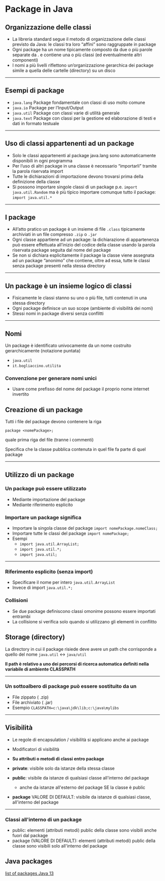 # Package in Java

## Organizzazione delle classi

* La libreria standard segue il metodo di
organizzazione delle classi previsto da Java: le classi
tra loro “affini” sono raggruppate in package
* Ogni package ha un nome tipicamente composto da
due o più parole separate da . e contiene una o più
classi (ed eventualmente altri componenti)
* I nomi a più livelli riflettono un’organizzazione
gerarchica dei package simile a quella delle cartelle
(directory) su un disco

---

## Esempi di package

* `java.lang` Package fondamentale con
classi di uso molto comune
* `java.io` Package per l’Input/Output
* `java.util` Package con classi varie di
utilità generale
* `java.text` Package con classi per la
gestione ed elaborazione di
testi e dati in formato testuale

---

## Uso di classi appartenenti ad un package

* Solo le classi appartenenti al package java.lang sono
automaticamente disponibili in ogni programma
* Per l’uso di altri package in una classe è necessario
“importarli” tramite la parola riservata import
* Tutte le dichiarazioni di importazione devono trovarsi
prima della definizione della classe
* Si possono importare singole classi di un package p.e.
`import java.util.Random`
ma è più tipico importare comunque tutto il package:
`import java.util.*`

---

## I package

* All’atto pratico un package è un insieme di file `.class`
tipicamente archiviati in un file compresso `.zip` o `.jar`
* Ogni classe appartiene ad un package: la
dichiarazione di appartenenza può essere effettuata
all’inizio del codice della classe usando la parola
riservata package seguita dal nome del package
* Se non si dichiara esplicitamente il package la classe
viene assegnata ad un package “anonimo” che
contiene, oltre ad essa, tutte le classi senza package
presenti nella stessa directory

---

## Un package è un insieme logico di classi

* Fisicamente le classi stanno su uno o più file, tutti contenuti in una stessa directory
* Ogni package definisce un suo scope (ambiente di visibilità dei nomi)
* Stessi nomi in package diversi senza conflitti

---

## Nomi

Un package è identificato univocamente da un nome costruito gerarchicamente (notazione puntata)

* `java.util`
* `it.bogliaccino.utilita`

### Convenzione per generare nomi unici

* Usare come prefisso del nome del package il proprio nome internet invertito

## Creazione di un package

Tutti i file del package devono contenere la riga 

`package <nomePackage>;`

quale prima riga del file (tranne i commenti)

Specifica che la classe pubblica contenuta in quel file fa parte di quel package

---


## Utilizzo di un package

### Un package può essere utilizzato

* Mediante importazione del package
* Mediante riferimento esplicito

### Importare un package significa

* Importare la singola classe del package
`import nomePackage.nomeClass;`
* Importare tutte le classi del package
`import nomePackage;`
* Esempi 
  * `import java.util.ArrayList;`
  * `import java.util.*;`
  * `import java.util;`

---


### Riferimento esplicito (senza import)

* Specificare il nome per intero `java.util.ArrayList `  
* Invece di import `java.util.*;`

### Collisioni

* Se due package definiscono classi omonime possono essere importati entrambi
* La collisione si verifica solo quando si utilizzano gli elementi in conflitto

## Storage (directory)

La directory in cui il package risiede deve avere un path che corrisponde a quello del nome `java.util` <-> `java/util`

**Il path è relativo a uno dei percorsi di ricerca automatica definiti nella variabile di ambiente CLASSPATH**

---


### Un sottoalbero di package può essere sostituito da un

* File zippato ( .zip)
* File archiviato ( .jar)
* Esempio `CLASSPATH=c:\java\jdk\lib;c:\java\mylibs`

---

## Visibilità

* Le regole di encapsulation / visibilità si applicano anche ai package


* Modificatori di visibilità

* **Su attributi o metodi di classi entro package**

* **private**: visibile solo da istanze della stessa classe
* **public**: visibile da istanze di qualsiasi classe all'interno del package
  * anche da istanze all'esterno del package SE la classe è public
* **package** VALORE DI DEFAULT: visibile da istanze di qualsiasi classe, all'interno del package

---

### Classi all'interno di un package

* public: elementi (attributi metodi) public della classe sono visibili anche fuori dal package 
* package (VALORE DI DEFAULT): elementi (attributi metodi) public della classe sono visibili solo all'interno del package



## Java packages

[list of packages Java 13](https://docs.oracle.com/en/java/javase/13/docs/api/allpackages-index.html)